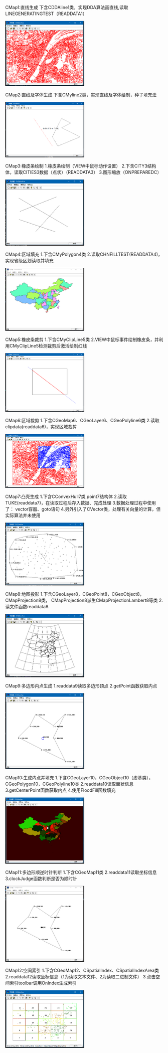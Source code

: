CMap1:直线生成
	下含CDDAline1类，实现DDA算法画直线,读取LINEGENERATINGTEST（READDATA1）
	
<img src="https://github.com/silverbullet1472/DJQGeoExe/blob/master/1.png" width=50%>

CMap2:直线及字体生成
	下含CMyline2类，实现直线及字体绘制，种子填充法
	
<img src="https://github.com/silverbullet1472/DJQGeoExe/blob/master/2.png" width=50%>

CMap3:橡皮条绘制
	1.橡皮条绘制（VIEW中鼠标动作设置）
	2.下含CITY3结构体，读取CITIES3数据（点状）（READDATA3）
	3.图形缩放（ONPREPAREDC）
	
<img src="https://github.com/silverbullet1472/DJQGeoExe/blob/master/3.png" width=50%>

CMap4:区域填充
	1.下含CMyPolygon4类
	2.读取CHNFILLTEST(READDATA4)，实现省级区划读取并填充
	
<img src="https://github.com/silverbullet1472/DJQGeoExe/blob/master/4.png" width=50%>

CMap5:橡皮条裁剪
	1.下含CMyClipLine5类
	2.VIEW中鼠标事件绘制橡皮条，并利用CMyClipLine5检测裁剪后激活绘制红线
	
<img src="https://github.com/silverbullet1472/DJQGeoExe/blob/master/5.png" width=50%>

CMap6:区域裁剪
	1.下含CGeoMap6、CGeoLayer6、CGeoPolyline6类
	2.读取clipdata(readdata6)，实现区域裁剪
	
<img src="https://github.com/silverbullet1472/DJQGeoExe/blob/master/6.png" width=50%>

CMap7:凸壳生成
	1.下含CConvexHull7类,point7结构体
	2.读取TUKE(readdata7)，在读取过程后存入数据、完成处理
	3.数据处理过程中使用了：
		vector容器、goto语句
	4.另外引入了CVector类，处理有关向量的计算，但实际算法并未使用
	
<img src="https://github.com/silverbullet1472/DJQGeoExe/blob/master/7.png" width=50%>

CMap8:地图投影
	1.下含CGeoLayer8，CGeoPoint8，CGeoObject8，CMapProjection8类，
	CMapProjection8派生CMapProjectionLambert8等类
	2.读文件函数readdata8.
	
<img src="https://github.com/silverbullet1472/DJQGeoExe/blob/master/8.png" width=50%>

CMap9:多边形内点生成
	1.readdata9读取多边形顶点
	2.getPoint函数获取内点
	
<img src="https://github.com/silverbullet1472/DJQGeoExe/blob/master/9.png" width=50%>

CMap10:生成内点并填充
	1.下含CGeoLayer10，CGeoObject10（虚基类），CGeoPolygon10，CGeoPolyline10类
	2.readdata10读取面状信息
	3.getCenterPoint函数获取内点
	4.使用FloodFill函数填充
	
<img src="https://github.com/silverbullet1472/DJQGeoExe/blob/master/10.png" width=50%>

CMap11:多边形顺逆时针判断
	1.下含CGeoMap11类
	2.readdata11读取坐标信息
	3.clockJudge函数判断是否为顺时针
	
<img src="https://github.com/silverbullet1472/DJQGeoExe/blob/master/11.png" width=50%>

CMap12:空间索引
	1.下含CGeoMap12、CSpatialIndex、CSpatialIndexArea类
	2.readdata12读取坐标信息（1为读取文本文件、2为读取二进制文件）
	3.点击空间索引toolbar调用OnIndex生成索引
	
<img src="https://github.com/silverbullet1472/DJQGeoExe/blob/master/12.png" width=50%>
